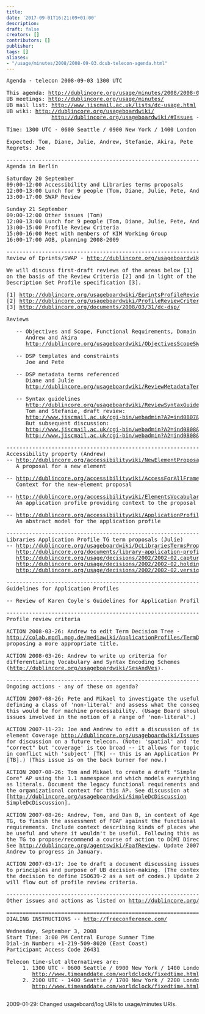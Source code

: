 ```yaml
---
title: 
date: '2017-09-01T16:21:09+01:00'
description: 
draft: false
creators: []
contributors: []
publisher: 
tags: []
aliases:
- "/usage/minutes/2008/2008-09-03.dcub-telecon-agenda.html"
---
```


<pre>
Agenda - telecon 2008-09-03 1300 UTC

This agenda: <a href="http://dublincore.org/usage/minutes/2008/2008-09-03.dcub-telecon-agenda.html">http://dublincore.org/usage/minutes/2008/2008-09-03.dcub-telecon-agenda.html</a>
UB meetings: <a href="http://dublincore.org/usage/minutes/">http://dublincore.org/usage/minutes/</a>
UB mail list: <a href="http://www.jiscmail.ac.uk/lists/dc-usage.html">http://www.jiscmail.ac.uk/lists/dc-usage.html</a>
UB wiki: <a href="http://dublincore.org/usageboardwiki/">http://dublincore.org/usageboardwiki/</a>
              <a href="http://dublincore.org/usageboardwiki/#Issues">http://dublincore.org/usageboardwiki/#Issues</a> - where long-term issues are tracked

Time: 1300 UTC - 0600 Seattle / 0900 New York / 1400 London / 1500 Berlin / 2200 Tokyo / 2300 Canberra

Expected: Tom, Diane, Julie, Andrew, Stefanie, Akira, Pete
Regrets: Joe

----------------------------------------------------------------------
Agenda in Berlin

Saturday 20 September
09:00-12:00 Accessibility and Libraries terms proposals
12:00-13:00 Lunch for 9 people (Tom, Diane, Julie, Pete, Andrew, Stefanie, Akira, Joe, Stuart)
13:00-17:00 SWAP Review

Sunday 21 September
09:00-12:00 Other issues (Tom)
12:00-13:00 Lunch for 9 people (Tom, Diane, Julie, Pete, Andrew, Stefanie, Akira, Joe, Stuart)
13:00-15:00 Profile Review Criteria
15:00-16:00 Meet with members of KIM Working Group
16:00-17:00 AOB, planning 2008-2009

----------------------------------------------------------------------
Review of Eprints/SWAP - <a href="http://dublincore.org/usageboardwiki/EprintsProfileReview">http://dublincore.org/usageboardwiki/EprintsProfileReview</a>

We will discuss first-draft reviews of the areas below [1]
on the basis of the Review Criteria [2] and in light of the
Description Set Profile specification [3].

[1] <a href="http://dublincore.org/usageboardwiki/EprintsProfileReview">http://dublincore.org/usageboardwiki/EprintsProfileReview</a>
[2] <a href="http://dublincore.org/usageboardwiki/ProfileReviewCriteria">http://dublincore.org/usageboardwiki/ProfileReviewCriteria</a>
[3] <a href="http://dublincore.org/documents/2008/03/31/dc-dsp/">http://dublincore.org/documents/2008/03/31/dc-dsp/</a>

Reviews

   -- Objectives and Scope, Functional Requirements, Domain Model
      Andrew and Akira
      <a href="http://dublincore.org/usageboardwiki/ObjectivesScopeSWAP">http://dublincore.org/usageboardwiki/ObjectivesScopeSWAP</a>
   
   -- DSP templates and constraints
      Joe and Pete
   
   -- DSP metadata terms referenced
      Diane and Julie
      <a href="http://dublincore.org/usageboardwiki/ReviewMetadataTermsReferenced">http://dublincore.org/usageboardwiki/ReviewMetadataTermsReferenced</a>
   
   -- Syntax guidelines
      <a href="http://dublincore.org/usageboardwiki/ReviewSyntaxGuidelines">http://dublincore.org/usageboardwiki/ReviewSyntaxGuidelines</a>
      Tom and Stefanie, draft review:
      <a href="http://www.jiscmail.ac.uk/cgi-bin/webadmin?A2=ind0807&amp;L=dc-usage&amp;P=907">http://www.jiscmail.ac.uk/cgi-bin/webadmin?A2=ind0807&amp;L=dc-usage&amp;P=907</a>
      But subsequent discussion:
      <a href="http://www.jiscmail.ac.uk/cgi-bin/webadmin?A2=ind0808&amp;L=dc-usage&amp;P=687">http://www.jiscmail.ac.uk/cgi-bin/webadmin?A2=ind0808&amp;L=dc-usage&amp;P=687</a>
      <a href="http://www.jiscmail.ac.uk/cgi-bin/webadmin?A2=ind0808&amp;L=dc-usage&amp;P=796">http://www.jiscmail.ac.uk/cgi-bin/webadmin?A2=ind0808&amp;L=dc-usage&amp;P=796</a>

----------------------------------------------------------------------
Accessibility property (Andrew)
-- <a href="http://dublincore.org/accessibilitywiki/NewElementProposal">http://dublincore.org/accessibilitywiki/NewElementProposal</a>
   A proposal for a new element 

-- <a href="http://dublincore.org/accessibilitywiki/AccessForAllFramework">http://dublincore.org/accessibilitywiki/AccessForAllFramework</a>
   Context for the new-element proposal

-- <a href="http://dublincore.org/accessibilitywiki/ElementsVocabularies">http://dublincore.org/accessibilitywiki/ElementsVocabularies</a>
   An application profile providing context to the proposal

-- <a href="http://dublincore.org/accessibilitywiki/ApplicationProfileAbstractModel">http://dublincore.org/accessibilitywiki/ApplicationProfileAbstractModel</a>
   An abstract model for the application profile

----------------------------------------------------------------------
Libraries Application Profile TG term proposals (Julie)
-- <a href="http://dublincore.org/usageboardwiki/DcLibrariesTermsProposal">http://dublincore.org/usageboardwiki/DcLibrariesTermsProposal</a>
   <a href="http://dublincore.org/documents/library-application-profile/">http://dublincore.org/documents/library-application-profile/</a>
   <a href="http://dublincore.org/usage/decisions/2002/2002-02.captured.shtml">http://dublincore.org/usage/decisions/2002/2002-02.captured.shtml</a>
   <a href="http://dublincore.org/usage/decisions/2002/2002-02.holdingLocation.shtml">http://dublincore.org/usage/decisions/2002/2002-02.holdingLocation.shtml</a>
   <a href="http://dublincore.org/usage/decisions/2002/2002-02.version.shtml">http://dublincore.org/usage/decisions/2002/2002-02.version.shtml</a>

----------------------------------------------------------------------
Guidelines for Application Profiles

-- Review of Karen Coyle's Guidelines for Application Profiles

----------------------------------------------------------------------
Profile review criteria

ACTION 2008-03-26: Andrew to edit Term Decision Tree -
<a href="http://colab.mpdl.mpg.de/mediawiki/ApplicationProfiles/TermDecisionTree">http://colab.mpdl.mpg.de/mediawiki/ApplicationProfiles/TermDecisionTree</a>,
proposing a more appropriate title.

ACTION 2008-03-26: Andrew to write up criteria for
differentiating Vocabulary and Syntax Encoding Schemes
(<a href="http://dublincore.org/usageboardwiki/SesAndVes">http://dublincore.org/usageboardwiki/SesAndVes</a>).

----------------------------------------------------------------------
Ongoing actions - any of these on agenda?

ACTION 2007-08-26: Pete and Mikael to investigate the usefulness of
defining a class of 'non-literal' and assess what the consequences of
this would be for machine processability. (Usage Board should track
issues involved in the notion of a range of 'non-literal'.)

ACTION 2007-11-23: Joe and Andrew to edit a discussion of issues with the
element Coverage <a href="http://dublincore.org/usageboardwiki/IssuesWithCoverage">http://dublincore.org/usageboardwiki/IssuesWithCoverage</a>
for discussion on a future telecon. (Note: 'spatial' and 'temporal' are
"correct" but 'coverage' is too broad -- it allows for topic and this is
in conflict with 'subject' [TK] -- this is an Application Profile issue
[TB].) (This issue is on the back burner for now.)

ACTION 2007-08-26: Tom and Mikael to create a draft "Simple Dublin
Core" AP using the 1.1 namespace and which models everything
as literals. Document the legacy functional requirements and
the organizational context for this AP. See discussion at
[<a href="http://dublincore.org/usageboardwiki/SimpleDcDiscussion">http://dublincore.org/usageboardwiki/SimpleDcDiscussion</a>
SimpleDcDiscussion].

ACTION 2007-08-26: Andrew, Tom, and Dan B, in context of Agents
TG, to finish the assessment of FOAF against the functional
requirements. Include context describing kinds of places where FOAF would
be useful and where it wouldn't be useful. Following this assessment,
the TG to propose/recommend a course of action to DCMI Directorate.
See <a href="http://dublincore.org/agentswiki/FoafReview">http://dublincore.org/agentswiki/FoafReview</a>. Update 2007-12-12:
Andrew to progress in January.

ACTION 2007-03-17: Joe to draft a document discussing issues related
to principles and purpose of UB decision-making. (The context was
the decision to define ISO639-2 as a set of codes.) Update 2008-01-23:
will flow out of profile review criteria.

----------------------------------------------------------------------
Other issues and actions as listed on <a href="http://dublincore.org/usageboardwiki/">http://dublincore.org/usageboardwiki/</a> (Tom)

======================================================================
DIALING INSTRUCTIONS -- <a href="http://freeconference.com/">http://freeconference.com/</a>

Wednesday, September 3, 2008
Start Time: 3:00 PM Central Europe Summer Time
Dial-in Number: +1-219-509-8020 (East Coast)    
Participant Access Code 26431

Telecon time-slot alternatives are:
     1. 1300 UTC - 0600 Seattle / 0900 New York / 1400 London / 1500 Berlin / 2200 Tokyo / 2300 Canberra
        <a href="http://www.timeanddate.com/worldclock/fixedtime.html?month=07&amp;day=30&amp;year=2008&amp;hour=13&amp;min=00&amp;sec=0&amp;p1=0">http://www.timeanddate.com/worldclock/fixedtime.html?month=07&amp;day=30&amp;year=2008&amp;hour=13&amp;min=00&amp;sec=0&amp;p1=0</a>
     2. 2100 UTC - 1400 Seattle / 1700 New York / 2200 London / 2300 Berlin / 0600 Tokyo+ / 0700 Sydney+
        <a href="http://www.timeanddate.com/worldclock/fixedtime.html?month=07&amp;day=30&amp;year=2008&amp;hour=21&amp;min=00&amp;sec=0&amp;p1=0">http://www.timeanddate.com/worldclock/fixedtime.html?month=07&amp;day=30&amp;year=2008&amp;hour=21&amp;min=00&amp;sec=0&amp;p1=0</a>

</pre>2009-01-29: Changed usageboard/log URIs to usage/minutes URIs.
